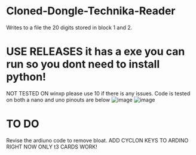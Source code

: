 # Cloned-Dongle-Technika-Reader
Writes to a file the 20 digits stored in block 1 and 2.

# USE RELEASES it has a exe you can run so you dont need to install python!

NOT TESTED ON winxp please use 10 if there is any issues. 
Code is tested on both a nano and uno pinouts are below
![image](https://user-images.githubusercontent.com/75388599/220476085-4f6be78f-1bbe-407a-97b3-408ecee39cb0.png)
![image](https://img.youtube.com/vi/TJJ_1LiDDrc/maxresdefault.jpg)

# TO DO
Revise the ardiuno code to remove bloat.
ADD CYCLON KEYS TO ARDINO RIGHT NOW ONLY t3 CARDS WORK!
